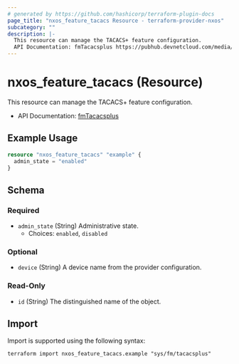 ```yaml
---
# generated by https://github.com/hashicorp/terraform-plugin-docs
page_title: "nxos_feature_tacacs Resource - terraform-provider-nxos"
subcategory: ""
description: |-
  This resource can manage the TACACS+ feature configuration.
  API Documentation: fmTacacsplus https://pubhub.devnetcloud.com/media/dme-docs-10-2-2/docs/Feature%20Management/fm:Tacacsplus/
---
```


# nxos_feature_tacacs (Resource)

This resource can manage the TACACS+ feature configuration.

- API Documentation: [fmTacacsplus](https://pubhub.devnetcloud.com/media/dme-docs-10-2-2/docs/Feature%20Management/fm:Tacacsplus/)

## Example Usage

```terraform
resource "nxos_feature_tacacs" "example" {
  admin_state = "enabled"
}
```

<!-- schema generated by tfplugindocs -->
## Schema

### Required

- `admin_state` (String) Administrative state.
  - Choices: `enabled`, `disabled`

### Optional

- `device` (String) A device name from the provider configuration.

### Read-Only

- `id` (String) The distinguished name of the object.

## Import

Import is supported using the following syntax:

```shell
terraform import nxos_feature_tacacs.example "sys/fm/tacacsplus"
```
